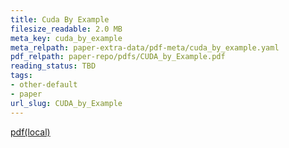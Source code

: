```yaml
---
title: Cuda By Example
filesize_readable: 2.0 MB
meta_key: cuda_by_example
meta_relpath: paper-extra-data/pdf-meta/cuda_by_example.yaml
pdf_relpath: paper-repo/pdfs/CUDA_by_Example.pdf
reading_status: TBD
tags:
- other-default
- paper
url_slug: CUDA_by_Example
---
```


[pdf(local)](../../paper-repo/pdfs/CUDA_by_Example.pdf)
